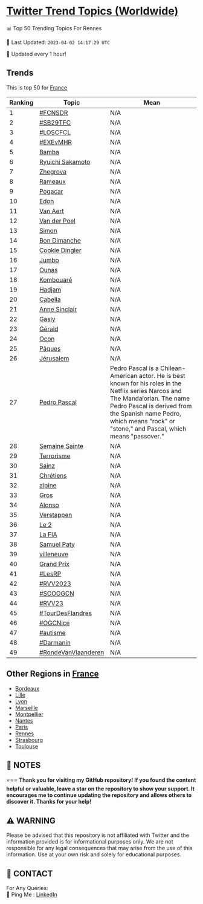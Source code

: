 [Twitter Trend Topics (Worldwide)](https://github.com/ErcinDedeoglu/Twitter-Trend-Topics)
==========


📊 Top 50 Trending Topics For Rennes

📆 Last Updated: `2023-04-02 14:17:29 UTC`

🔧 Updated every 1 hour!


## Trends

This is top 50 for [France](</France>)

| Ranking | Topic | Mean |
| ------- | ------------ | ------------ |
| 1 | [#FCNSDR](http://twitter.com/search?q=%23FCNSDR) | N/A |
| 2 | [#SB29TFC](http://twitter.com/search?q=%23SB29TFC) | N/A |
| 3 | [#LOSCFCL](http://twitter.com/search?q=%23LOSCFCL) | N/A |
| 4 | [#EXEvMHR](http://twitter.com/search?q=%23EXEvMHR) | N/A |
| 5 | [Bamba](http://twitter.com/search?q=Bamba) | N/A |
| 6 | [Ryuichi Sakamoto](http://twitter.com/search?q=Ryuichi+Sakamoto) | N/A |
| 7 | [Zhegrova](http://twitter.com/search?q=Zhegrova) | N/A |
| 8 | [Rameaux](http://twitter.com/search?q=Rameaux) | N/A |
| 9 | [Pogacar](http://twitter.com/search?q=Pogacar) | N/A |
| 10 | [Edon](http://twitter.com/search?q=Edon) | N/A |
| 11 | [Van Aert](http://twitter.com/search?q=Van+Aert) | N/A |
| 12 | [Van der Poel](http://twitter.com/search?q=Van+der+Poel) | N/A |
| 13 | [Simon](http://twitter.com/search?q=Simon) | N/A |
| 14 | [Bon Dimanche](http://twitter.com/search?q=Bon+Dimanche) | N/A |
| 15 | [Cookie Dingler](http://twitter.com/search?q=Cookie+Dingler) | N/A |
| 16 | [Jumbo](http://twitter.com/search?q=Jumbo) | N/A |
| 17 | [Ounas](http://twitter.com/search?q=Ounas) | N/A |
| 18 | [Kombouaré](http://twitter.com/search?q=Kombouar%c3%a9) | N/A |
| 19 | [Hadjam](http://twitter.com/search?q=Hadjam) | N/A |
| 20 | [Cabella](http://twitter.com/search?q=Cabella) | N/A |
| 21 | [Anne Sinclair](http://twitter.com/search?q=Anne+Sinclair) | N/A |
| 22 | [Gasly](http://twitter.com/search?q=Gasly) | N/A |
| 23 | [Gérald](http://twitter.com/search?q=G%c3%a9rald) | N/A |
| 24 | [Ocon](http://twitter.com/search?q=Ocon) | N/A |
| 25 | [Pâques](http://twitter.com/search?q=P%c3%a2ques) | N/A |
| 26 | [Jérusalem](http://twitter.com/search?q=J%c3%a9rusalem) | N/A |
| 27 | [Pedro Pascal](http://twitter.com/search?q=Pedro+Pascal) | Pedro Pascal is a Chilean-American actor. He is best known for his roles in the Netflix series Narcos and The Mandalorian. The name Pedro Pascal is derived from the Spanish name Pedro, which means "rock" or "stone," and Pascal, which means "passover." |
| 28 | [Semaine Sainte](http://twitter.com/search?q=Semaine+Sainte) | N/A |
| 29 | [Terrorisme](http://twitter.com/search?q=Terrorisme) | N/A |
| 30 | [Sainz](http://twitter.com/search?q=Sainz) | N/A |
| 31 | [Chrétiens](http://twitter.com/search?q=Chr%c3%a9tiens) | N/A |
| 32 | [alpine](http://twitter.com/search?q=alpine) | N/A |
| 33 | [Gros](http://twitter.com/search?q=Gros) | N/A |
| 34 | [Alonso](http://twitter.com/search?q=Alonso) | N/A |
| 35 | [Verstappen](http://twitter.com/search?q=Verstappen) | N/A |
| 36 | [Le 2](http://twitter.com/search?q=Le+2) | N/A |
| 37 | [La FIA](http://twitter.com/search?q=La+FIA) | N/A |
| 38 | [Samuel Paty](http://twitter.com/search?q=Samuel+Paty) | N/A |
| 39 | [villeneuve](http://twitter.com/search?q=villeneuve) | N/A |
| 40 | [Grand Prix](http://twitter.com/search?q=Grand+Prix) | N/A |
| 41 | [#LesRP](http://twitter.com/search?q=%23LesRP) | N/A |
| 42 | [#RVV2023](http://twitter.com/search?q=%23RVV2023) | N/A |
| 43 | [#SCOOGCN](http://twitter.com/search?q=%23SCOOGCN) | N/A |
| 44 | [#RVV23](http://twitter.com/search?q=%23RVV23) | N/A |
| 45 | [#TourDesFlandres](http://twitter.com/search?q=%23TourDesFlandres) | N/A |
| 46 | [#OGCNice](http://twitter.com/search?q=%23OGCNice) | N/A |
| 47 | [#autisme](http://twitter.com/search?q=%23autisme) | N/A |
| 48 | [#Darmanin](http://twitter.com/search?q=%23Darmanin) | N/A |
| 49 | [#RondeVanVlaanderen](http://twitter.com/search?q=%23RondeVanVlaanderen) | N/A |



## Other Regions in [France](</France>)

* [Bordeaux](</France/Bordeaux.md>)
* [Lille](</France/Lille.md>)
* [Lyon](</France/Lyon.md>)
* [Marseille](</France/Marseille.md>)
* [Montpellier](</France/Montpellier.md>)
* [Nantes](</France/Nantes.md>)
* [Paris](</France/Paris.md>)
* [Rennes](</France/Rennes.md>)
* [Strasbourg](</France/Strasbourg.md>)
* [Toulouse](</France/Toulouse.md>)



## 📝 NOTES

⭐⭐⭐ **Thank you for visiting my GitHub repository! If you found the content helpful or valuable, leave a star on the repository to show your support. It encourages me to continue updating the repository and allows others to discover it. Thanks for your help!**


## ⚠️ WARNING

Please be advised that this repository is not affiliated with Twitter and the information provided is for informational purposes only. We are not responsible for any legal consequences that may arise from the use of this information. Use at your own risk and solely for educational purposes.


## 📨 CONTACT

 For Any Queries:  
            🏓 Ping Me : [LinkedIn](https://www.linkedin.com/in/ercindedeoglu/)
